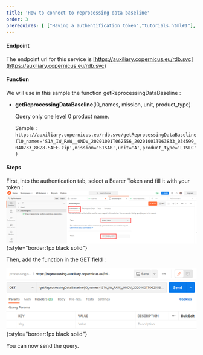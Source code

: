 ```yaml
---
title: 'How to connect to reprocessing data baseline'
order: 3
prerequires: [ ["Having a authentification token","tutorials.html#1"], ["Having POSTMAN installed","https://learning.postman.com/docs/getting-started/installation-and-updates/"], ["Knowing POSTMAN","https://learning.postman.com/docs/getting-started/introduction/"] ]
---
```

#### Endpoint

The endpoint url for this service is [https://auxiliary.copernicus.eu/rdb.svc](https://auxiliary.copernicus.eu/rdb.svc)

#### Function
We will use in this sample the function getReprocessingDataBaseline :

- **getReprocessingDataBaseline**(l0_names, mission, unit, product_type)

    Query only one level 0 product name.
    
    Sample : `https://auxiliary.copernicus.eu/rdb.svc/getReprocessingDataBaseline(l0_names='S1A_IW_RAW__0NDV_20201001T062556_20201001T063833_034599_040733_8B28.SAFE.zip',mission='S1SAR',unit='A',product_type='L1SLC')`

#### Steps
First, into the authentication tab, select a Bearer Token and fill it with your token :
![](2_bearer.png){:style="border:1px black solid"}

Then, add the function in the GET field :

![](3_function.png){:style="border:1px black solid"}

You can now send the query.

